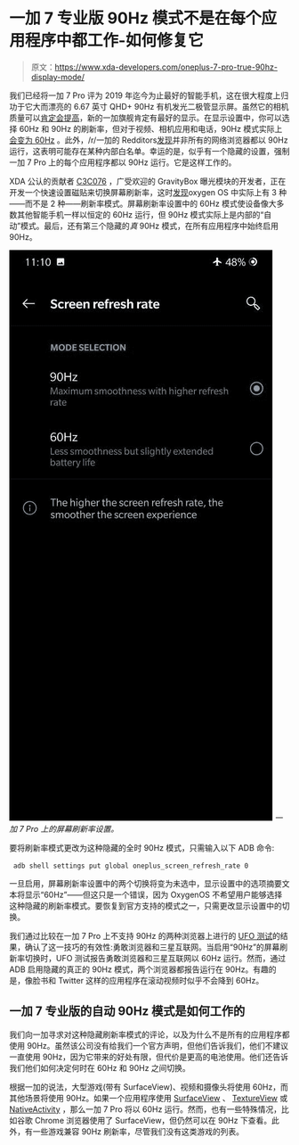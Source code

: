 # 一加 7 专业版 90Hz 模式不是在每个应用程序中都工作-如何修复它

> 原文：<https://www.xda-developers.com/oneplus-7-pro-true-90hz-display-mode/>

我们已经将一加 7 Pro 评为 2019 年迄今为止最好的智能手机，这在很大程度上归功于它大而漂亮的 6.67 英寸 QHD+ 90Hz 有机发光二极管显示屏。虽然它的相机质量可以[肯定会提高](https://www.xda-developers.com/oneplus-7-pro-oxygenos-camera-improvements/)，新的一加旗舰肯定有最好的显示。在显示设置中，你可以选择 60Hz 和 90Hz 的刷新率，但对于视频、相机应用和电话，90Hz 模式实际上[会变为 60Hz](https://www.xda-developers.com/oneplus-7-pro-usb-pd-hdmi-variable-refresh-rate/) 。此外，/r/一加的 Redditors[发现](https://www.reddit.com/r/oneplus/comments/bvihgq/oneplus_7_pro_changes_to_60hz_when_using_another/eppgotw/)并非所有的网络浏览器都以 90Hz 运行，这表明可能存在某种内部白名单。幸运的是，似乎有一个隐藏的设置，强制一加 7 Pro 上的每个应用程序都以 90Hz 运行。它是这样工作的。

XDA 公认的贡献者 [C3C076](https://forum.xda-developers.com/member.php?u=5008415) ，广受欢迎的 GravityBox 曝光模块的开发者，正在开发一个快速设置磁贴来切换屏幕刷新率，这时[发现](https://forum.xda-developers.com/oneplus-7-pro/how-to/screen-refresh-rate-t3938576)oxygen OS 中实际上有 3 种——而不是 2 种——刷新率模式。屏幕刷新率设置中的 60Hz 模式使设备像大多数其他智能手机一样以恒定的 60Hz 运行，但 90Hz 模式实际上是内部的“自动”模式。最后，还有第三个隐藏的*真* 90Hz 模式，在所有应用程序中始终启用 90Hz。

![](img/82ef2947f4a2b468bedd328cca5070f4.png) *一加 7 Pro 上的屏幕刷新率设置。*

要将刷新率模式更改为这种隐藏的全时 90Hz 模式，只需输入以下 ADB 命令:

```
 adb shell settings put global oneplus_screen_refresh_rate 0 
```

一旦启用，屏幕刷新率设置中的两个切换将变为未选中，显示设置中的选项摘要文本将显示“60Hz”——但这只是一个错误，因为 OxygenOS 不希望用户能够选择这种隐藏的刷新率模式。要恢复到官方支持的模式之一，只需更改显示设置中的切换。

我们通过比较在一加 7 Pro 上不支持 90Hz 的两种浏览器上进行的 [UFO 测试](https://testufo.com/)的结果，确认了这一技巧的有效性:勇敢浏览器和三星互联网。当启用“90Hz”的屏幕刷新率切换时，UFO 测试报告勇敢浏览器和三星互联网以 60Hz 运行。然而，通过 ADB 启用隐藏的真正的 90Hz 模式，两个浏览器都报告运行在 90Hz。有趣的是，像脸书和 Twitter 这样的应用程序在滚动视频时似乎不会降到 60Hz。

## 一加 7 专业版的自动 90Hz 模式是如何工作的

我们向一加寻求对这种隐藏刷新率模式的评论，以及为什么不是所有的应用程序都使用 90Hz。虽然该公司没有给我们一个官方声明，但他们告诉我们，他们不建议一直使用 90Hz，因为它带来的好处有限，但代价是更高的电池使用。他们还告诉我们他们如何决定何时在 60Hz 和 90Hz 之间切换。

根据一加的说法，大型游戏(带有 SurfaceView)、视频和摄像头将使用 60Hz，而其他场景将使用 90Hz。如果一个应用程序使用 [SurfaceView](https://developer.android.com/reference/android/view/SurfaceView) 、 [TextureView](https://developer.android.com/reference/android/view/TextureView) 或 [NativeActivity](https://developer.android.com/reference/android/app/NativeActivity) ，那么一加 7 Pro 将以 60Hz 运行。然而，也有一些特殊情况，比如谷歌 Chrome 浏览器使用了 SurfaceView，但仍然可以在 90Hz 下查看。此外，有一些游戏兼容 90Hz 刷新率，尽管我们没有这类游戏的列表。